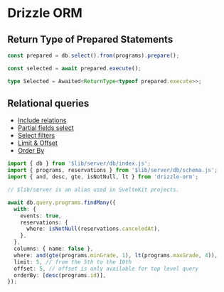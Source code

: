 # Drizzle ORM

## Return Type of Prepared Statements

```typescript
const prepared = db.select().from(programs).prepare();

const selected = await prepared.execute();

type Selected = Awaited<ReturnType<typeof prepared.execute>>;
```

## Relational queries

- [Include relations](https://orm.drizzle.team/docs/rqb#include-relations)
- [Partial fields select](https://orm.drizzle.team/docs/rqb#partial-fields-select)
- [Select filters](https://orm.drizzle.team/docs/rqb#select-filters)
- [Limit & Offset](https://orm.drizzle.team/docs/rqb#limit--offset)
- [Order By](https://orm.drizzle.team/docs/rqb#order-by)

```typescript
import { db } from '$lib/server/db/index.js';
import { programs, reservations } from '$lib/server/db/schema.js';
import { and, desc, gte, isNotNull, lt } from 'drizzle-orm';

// $lib/server is an alias used in SvelteKit projects.

await db.query.programs.findMany({
  with: {
    events: true,
    reservations: {
      where: isNotNull(reservations.canceledAt),
    },
  },
  columns: { name: false },
  where: and(gte(programs.minGrade, 1), lt(programs.maxGrade, 4)),
  limit: 5, // from the 5th to the 10th
  offset: 5, // offset is only available for top level query
  orderBy: [desc(programs.id)],
});
```
